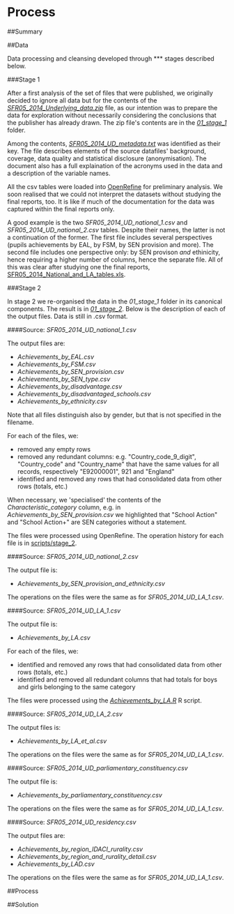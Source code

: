 Process
=======

##Summary

##Data

Data processing and cleansing developed through *** stages described below.

###Stage 1

After a first analysis of the set of files that were published, we originally decided to ignore all data but for the contents of the [*SFR05_2014_Underlying_data.zip*](data/raw/SFR05_2014_Underlying_data.zip) file, as our intention was to prepare the data for exploration without necessarily considering the conclusions that the publisher has already drawn. The zip file's contents are in the [*01_stage_1*](data/processed/01_stage_1/) folder.

Among the contents, [*SFR05_2014_UD_metadata.txt*](data/processed/01_stage_1/SFR05_2014_UD_metadata.txt) was identified as their key. The file describes elements of the source datafiles' background, coverage, data quality and statistical disclosure (anonymisation). The document also has a full explaination of the acronyms used in the data and a description of the variable names. 

All the csv tables were loaded into [OpenRefine](http://openrefine.org/) for preliminary analysis. We soon realised that we could not interpret the datasets without studying the final reports, too. It is like if much of the documentation for the data was captured within the final reports only.

A good example is the two *SFR05_2014_UD_national_1.csv* and *SFR05_2014_UD_national_2.csv* tables. Despite their names, the latter is not a continuation of the former. The first file includes several perspectives (pupils achievements by EAL, by FSM, by SEN provision and more). The second file includes one perspective only: by SEN provison *and* ethinicity, hence requiring a higher number of columns, hence the separate file. All of this was clear after studying one the final reports, [SFR05_2014_National_and_LA_tables.xls](data/raw/SFR05_2014_National_and_LA_tables.xls). 

###Stage 2

In stage 2 we re-organised the data in the *01_stage_1* folder in its canonical components. The result is in [*01_stage_2*](data/processed/02_stage_2/). Below is the description of each of the output files. Data is still in .csv format.

####Source: *SFR05_2014_UD_national_1.csv*

The output files are:
- *Achievements_by_EAL.csv*
- *Achievements_by_FSM.csv*
- *Achievements_by_SEN_provision.csv*
- *Achievements_by_SEN_type.csv*
- *Achievements_by_disadvantage.csv*
- *Achievements_by_disadvantaged_schools.csv*
- *Achievements_by_ethnicity.csv*

Note that all files distinguish also by gender, but that is not specified in the filename.

For each of the files, we:
- removed any empty rows
- removed any redundant columns: e.g. "Country_code_9_digit", "Country_code" and "Country_name" that have the same values for all records, respectively "E92000001", 921 and "England"
- identified and removed any rows that had consolidated data from other rows (totals, etc.)

When necessary, we 'specialised' the contents of the *Characteristic_category* column, e.g. in *Achievements_by_SEN_provision.csv* we highlighted that "School Action" and "School Action+" are SEN categories without a statement.

The files were processed using OpenRefine. The operation history for each file is in [scripts/stage_2](script/stage_2).

####Source: *SFR05_2014_UD_national_2.csv*

The output file is:
- *Achievements_by_SEN_provision_and_ethnicity.csv*

The operations on the files were the same as for *SFR05_2014_UD_LA_1.csv*.

####Source: *SFR05_2014_UD_LA_1.csv*

The output file is:
- *Achievements_by_LA.csv*

For each of the files, we:
- identified and removed any rows that had consolidated data from other rows (totals, etc.)
- identified and removed all redundant columns that had totals for boys and girls belonging to the same category

The files were processed using the [*Achievements_by_LA.R*](scripts/stage_2/Achievements_by_LA.R) R script.

####Source: *SFR05_2014_UD_LA_2.csv*

The output files is:
- *Achievements_by_LA_et_al.csv*

The operations on the files were the same as for *SFR05_2014_UD_LA_1.csv*.

####Source: *SFR05_2014_UD_parliamentary_constituency.csv*

The output file is:
- *Achievements_by_parliamentary_constituency.csv*

The operations on the files were the same as for *SFR05_2014_UD_LA_1.csv*.

####Source: *SFR05_2014_UD_residency.csv*

The output files are:
- *Achievements_by_region_IDACI_rurality.csv*
- *Achievements_by_region_and_rurality_detail.csv*
- *Achievements_by_LAD.csv*

The operations on the files were the same as for *SFR05_2014_UD_LA_1.csv*.

##Process

##Solution
